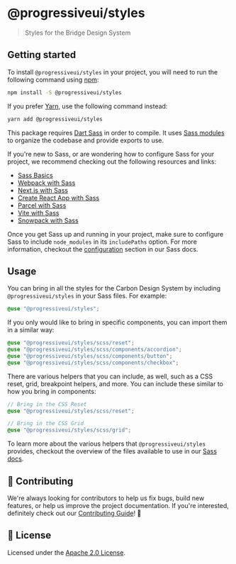 # @progressiveui/styles

> Styles for the Bridge Design System

## Getting started

To install `@progressiveui/styles` in your project, you will need to run the following
command using [npm](https://www.npmjs.com/):

```bash
npm install -S @progressiveui/styles
```

If you prefer [Yarn](https://yarnpkg.com/en/), use the following command
instead:

```bash
yarn add @progressiveui/styles
```

This package requires [Dart Sass](http://npmjs.com/package/sass) in order to
compile. It uses
[Sass modules](https://css-tricks.com/introducing-sass-modules/) to organize the
codebase and provide exports to use.

If you're new to Sass, or are wondering how to configure Sass for your project,
we recommend checking out the following resources and links:

- [Sass Basics](https://sass-lang.com/guide)
- [Webpack with Sass](https://webpack.js.org/loaders/sass-loader/)
- [Next.js with Sass](https://nextjs.org/docs/basic-features/built-in-css-support#sass-support)
- [Create React App with Sass](https://create-react-app.dev/docs/adding-a-sass-stylesheet/)
- [Parcel with Sass](https://v2.parceljs.org/languages/sass/)
- [Vite with Sass](https://vitejs.dev/guide/features.html#css-pre-processors)
- [Snowpack with Sass](https://www.snowpack.dev/guides/sass/)

Once you get Sass up and running in your project, make sure to configure Sass to
include `node_modules` in its `includePaths` option. For more information,
checkout the [configuration](./docs/sass.md#configuration) section in our Sass
docs.

## Usage

You can bring in all the styles for the Carbon Design System by including
`@progressiveui/styles` in your Sass files. For example:

```scss
@use "@progressiveui/styles";
```

If you only would like to bring in specific components, you can
import them in a similar way:

```scss
@use "@progressiveui/styles/scss/reset";
@use "@progressiveui/styles/scss/components/accordion";
@use "@progressiveui/styles/scss/components/button";
@use "@progressiveui/styles/scss/components/checkbox";
```

There are various helpers that you can include, as well, such as a
CSS reset, grid, breakpoint helpers, and more. You can include these similar to
how you bring in components:

```scss
// Bring in the CSS Reset
@use "@progressiveui/styles/scss/reset";

// Bring in the CSS Grid
@use "@progressiveui/styles/scss/grid";
```

To learn more about the various helpers that `@progressiveui/styles` provides, checkout
the overview of the files available to use in our
[Sass docs](./docs/sass.md#files).

## 🙌 Contributing

We're always looking for contributors to help us fix bugs, build new features,
or help us improve the project documentation. If you're interested, definitely
check out our [Contributing Guide](/.github/CONTRIBUTING.md)! 👀

## 📝 License

Licensed under the [Apache 2.0 License](/LICENSE).
